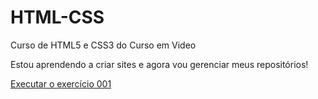 # HTML-CSS
 Curso de HTML5 e CSS3 do Curso em Video

Estou aprendendo a criar sites e agora vou gerenciar meus repositórios!

<a href="https://viniciusfelixteixeira.github.io/HTML-CSS/exercicios/ex001/index.html"> Executar o exercício 001</a>